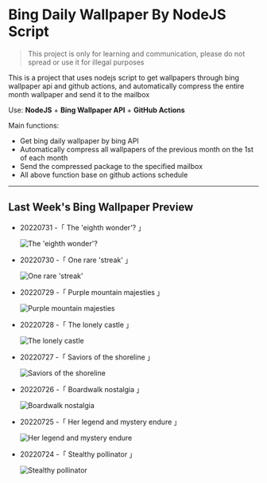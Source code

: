 # Bing Daily Wallpaper By NodeJS Script

> This project is only for learning and communication, please do not spread or use it for illegal purposes

This is a project that uses nodejs script to get wallpapers through bing wallpaper api and github actions, and automatically compress the entire month wallpaper and send it to the mailbox

Use: **NodeJS** + **Bing Wallpaper API** + **GitHub Actions**

Main functions:

- Get bing daily wallpaper by bing API
- Automatically compress all wallpapers of the previous month on the 1st of each month
- Send the compressed package to the specified mailbox
- All above function base on github actions schedule

---

## Last Week's Bing Wallpaper Preview

- 20220731 -「 The 'eighth wonder'? 」 
  ![The 'eighth wonder'?](https://bing.com/th?id=OHR.FiordlandRainforest_EN-US0539876428_UHD.jpg&rf=LaDigue_UHD.jpg&pid=hp&w=3840&h=2160&rs=1&c=4)
- 20220730 -「 One rare 'streak' 」 
  ![One rare 'streak'](https://bing.com/th?id=OHR.FourTigresses_EN-US0466229333_UHD.jpg&rf=LaDigue_UHD.jpg&pid=hp&w=3840&h=2160&rs=1&c=4)
- 20220729 -「 Purple mountain majesties 」 
  ![Purple mountain majesties](https://bing.com/th?id=OHR.LongsPeak_EN-US4189093342_UHD.jpg&rf=LaDigue_UHD.jpg&pid=hp&w=3840&h=2160&rs=1&c=4)
- 20220728 -「 The lonely castle 」 
  ![The lonely castle](https://bing.com/th?id=OHR.NabateanTomb_EN-US4126304993_UHD.jpg&rf=LaDigue_UHD.jpg&pid=hp&w=3840&h=2160&rs=1&c=4)
- 20220727 -「 Saviors of the shoreline 」 
  ![Saviors of the shoreline](https://bing.com/th?id=OHR.MangroveDay_EN-US4051479273_UHD.jpg&rf=LaDigue_UHD.jpg&pid=hp&w=3840&h=2160&rs=1&c=4)
- 20220726 -「 Boardwalk nostalgia 」 
  ![Boardwalk nostalgia](https://bing.com/th?id=OHR.MGRBrighton_EN-US4452708176_UHD.jpg&rf=LaDigue_UHD.jpg&pid=hp&w=3840&h=2160&rs=1&c=4)
- 20220725 -「 Her legend and mystery endure 」 
  ![Her legend and mystery endure](https://bing.com/th?id=OHR.AmeliaEarhart_EN-US4396076505_UHD.jpg&rf=LaDigue_UHD.jpg&pid=hp&w=3840&h=2160&rs=1&c=4)
- 20220724 -「 Stealthy pollinator 」 
  ![Stealthy pollinator](https://bing.com/th?id=OHR.FoxgloveHawkmoth_EN-US4340017481_UHD.jpg&rf=LaDigue_UHD.jpg&pid=hp&w=3840&h=2160&rs=1&c=4)